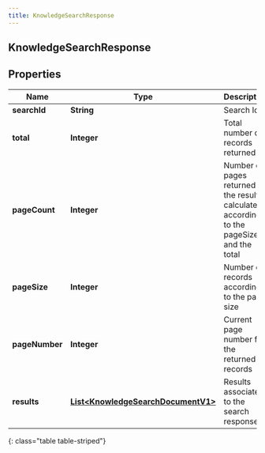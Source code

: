 ```yaml
---
title: KnowledgeSearchResponse
---
```

## KnowledgeSearchResponse


## Properties

| Name | Type | Description | Notes |
| ------------ | ------------- | ------------- | ------------- |
| **searchId** | <!----><!---->**String**<!----> | Search Id |  [optional] |
| **total** | <!----><!---->**Integer**<!----> | Total number of records returned |  [optional] |
| **pageCount** | <!----><!---->**Integer**<!----> | Number of pages returned in the result calculated according to the pageSize and the total |  [optional] |
| **pageSize** | <!----><!---->**Integer**<!----> | Number of records according to the page size |  [optional] |
| **pageNumber** | <!----><!---->**Integer**<!----> | Current page number for the returned records |  [optional] |
| **results** | <!----><!---->[**List&lt;KnowledgeSearchDocumentV1&gt;**](KnowledgeSearchDocumentV1.html)<!----> | Results associated to the search response |  [optional] |
{: class="table table-striped"}



